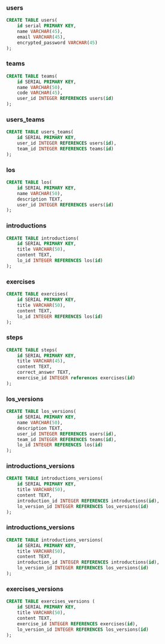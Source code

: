 ### users
```sql
CREATE TABLE users(
	id serial PRIMARY KEY,
	name VARCHAR(45),
	email VARCHAR(45),
	encrypted_password VARCHAR(45)
);
```

### teams
```sql
CREATE TABLE teams(
	id SERIAL PRIMARY KEY,
	name VARCHAR(50),
	code VARCHAR(45),
	user_id INTEGER REFERENCES users(id)
);
```

### users_teams
```sql
CREATE TABLE users_teams(
	id SERIAL PRIMARY KEY,
	user_id INTEGER REFERENCES users(id),
	team_id INTEGER REFERENCES teams(id)
);
```
### los
```sql
CREATE TABLE los(
	id SERIAL PRIMARY KEY,
	name VARCHAR(50),
	description TEXT,
	user_id INTEGER REFERENCES users(id)
);
```

### introductions
```sql
CREATE TABLE introductions(
	id SERIAL PRIMARY KEY,
	title VARCHAR(50),
	content TEXT,
	lo_id INTEGER REFERENCES los(id)
);
```

### exercises
```sql
CREATE TABLE exercises(
	id SERIAL PRIMARY KEY,
	title VARCHAR(50),
	content TEXT,
	lo_id INTEGER REFERENCES los(id)
);
```

### steps
```sql
CREATE TABLE steps(
	id SERIAL PRIMARY KEY,
	title VARCHAR(45),
	content TEXT,
	correct_answer TEXT,
	exercise_id INTEGER references exercises(id)
);
```

### los_versions
```sql
CREATE TABLE los_versions(
	id SERIAL PRIMARY KEY,
	name VARCHAR(50),
	description TEXT,
	user_id INTEGER REFERENCES users(id),
	team_id INTEGER REFERENCES teams(id),
	lo_id INTEGER REFERENCES los(id)
);
```

### introductions_versions
```sql
CREATE TABLE introductions_versions(
	id SERIAL PRIMARY KEY,
	title VARCHAR(50),
	content TEXT,
	introduction_id INTEGER REFERENCES introductions(id),
	lo_version_id INTEGER REFERENCES los_versions(id)
);
```

### introductions_versions
```sql
CREATE TABLE introductions_versions(
	id SERIAL PRIMARY KEY,
	title VARCHAR(50),
	content TEXT,
	introduction_id INTEGER REFERENCES introductions(id),
	lo_version_id INTEGER REFERENCES los_versions(id)
);
```
### exercises_versions
```sql
CREATE TABLE exercises_versions (
	id SERIAL PRIMARY KEY,
	title VARCHAR(50),
	content TEXT,
	exercise_id INTEGER REFERENCES exercises(id),
	lo_version_id INTEGER REFERENCES los_versions(id)
);
```
